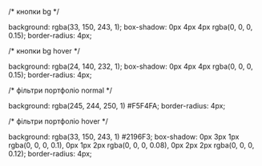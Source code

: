 /* кнопки bg */

background: rgba(33, 150, 243, 1);
box-shadow: 0px 4px 4px rgba(0, 0, 0, 0.15);
border-radius: 4px;

/* кнопки bg hover */

background: rgba(24, 140, 232, 1);
box-shadow: 0px 4px 4px rgba(0, 0, 0, 0.15);
border-radius: 4px;


/* фільтри портфоліо normal */

background: rgba(245, 244, 250, 1) #F5F4FA;
border-radius: 4px;

/* фільтри портфоліо hover */

background: rgba(33, 150, 243, 1) #2196F3;
box-shadow:
    0px 3px 1px rgba(0, 0, 0, 0.1),
    0px 1px 2px rgba(0, 0, 0, 0.08),
    0px 2px 2px rgba(0, 0, 0, 0.12);
border-radius: 4px;